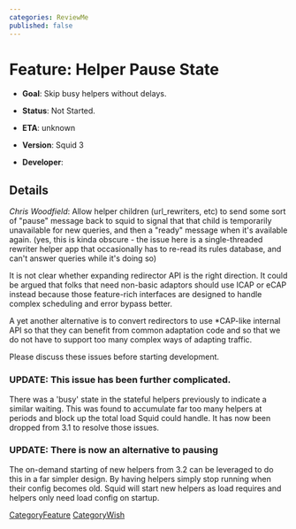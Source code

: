 ```yaml
---
categories: ReviewMe
published: false
---
```

# Feature: Helper Pause State

  - **Goal**: Skip busy helpers without delays.

  - **Status**: Not Started.

  - **ETA**: unknown

  - **Version**: Squid 3

  - **Developer**:

## Details

*Chris Woodfield*: Allow helper children (url_rewriters, etc) to send
some sort of "pause" message back to squid to signal that that child is
temporarily unavailable for new queries, and then a "ready" message when
it's available again. (yes, this is kinda obscure - the issue here is a
single-threaded rewriter helper app that occasionally has to re-read its
rules database, and can't answer queries while it's doing so)

It is not clear whether expanding redirector API is the right direction.
It could be argued that folks that need non-basic adaptors should use
ICAP or eCAP instead because those feature-rich interfaces are designed
to handle complex scheduling and error bypass better.

A yet another alternative is to convert redirectors to use \*CAP-like
internal API so that they can benefit from common adaptation code and so
that we do not have to support too many complex ways of adapting
traffic.

Please discuss these issues before starting development.

### UPDATE: This issue has been further complicated.

There was a 'busy' state in the stateful helpers previously to indicate
a similar waiting. This was found to accumulate far too many helpers at
periods and block up the total load Squid could handle. It has now been
dropped from 3.1 to resolve those issues.

### UPDATE: There is now an alternative to pausing

The on-demand starting of new helpers from 3.2 can be leveraged to do
this in a far simpler design. By having helpers simply stop running when
their config becomes old. Squid will start new helpers as load requires
and helpers only need load config on startup.

[CategoryFeature](/CategoryFeature)
[CategoryWish](/CategoryWish)
